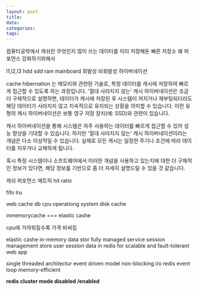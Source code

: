 ```yaml
---
layout: post
title:
date:
categories:
tags:
---
```


컴퓨터공학에서 캐쉬란 무엇인지
많이 쓰는 데이터를 미리 저장해둔 빠른 저장소
왜
퍼포먼스 강화하기위해서

l1,l2,l3 hdd sdd ram mainboard
휘발성
비휘발성
하이버네이션

cache hibernation 는 메모리와 관련된 기술로, 특정 데이터를 캐시에 저장하여 빠르게 접근할 수 있도록 하는 과정입니다. '절대 사라지지 않는' 캐시 하이버네이션은 조금 더 구체적으로 설명하면, 데이터가 캐시에 저장된 후 시스템이 꺼지거나 재부팅되더라도 해당 데이터가 사라지지 않고 지속적으로 유지되는 상황을 의미할 수 있습니다. 이런 유형의 캐시 하이버네이션은 보통 영구 저장 장치(예: SSD)와 관련이 있습니다.

캐시 하이버네이션을 통해 시스템은 자주 사용하는 데이터를 빠르게 접근할 수 있어 성능 향상을 기대할 수 있습니다. 하지만 '절대 사라지지 않는' 캐시 하이버네이션이라는 개념은 다소 이상적일 수 있습니다. 실제로 모든 캐시는 일정한 주기나 조건에 따라 데이터를 지우거나 교체하게 됩니다.

혹시 특정 시스템이나 소프트웨어에서 이러한 개념을 사용하고 있는지에 대한 더 구체적인 정보가 있다면, 해당 정보를 기반으로 좀 더 자세히 설명드릴 수 있을 것 같습니다.

캐쉬 퍼포먼스 메트릭
hit ratio

fifo
lru

web cache
db
cpu
operationg system disk cache

inmemorycache === elastic cashe

cpu에 가까워질수록 가격 비싸짐

elastic cashe
in-memory data stor
fully managed service
session management
store user session data in redis for scalable and fault-tolerant web app

single threaded architectur
event driven model
non-blocking i/o
redis event loop
memory-efficient

**redis cluster mode disabled /enabled**

